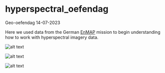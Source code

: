 # hyperspectral_oefendag
Geo-oefendag 14-07-2023

Here we used data from the German <a href="https://www.enmap.org/" target="_blank">EnMAP</a> mission to begin understanding how to work with hyperspectral imagery data.

![alt text](https://github.com/WesselB90/hyperspectral_oefendag/blob/master/TCI.png?raw=true)

![alt text](https://github.com/WesselB90/hyperspectral_oefendag/blob/master/pretty_pic.png?raw=true)

![alt text](https://github.com/WesselB90/hyperspectral_oefendag/blob/master/pretty_gold_pic.png?raw=true)
